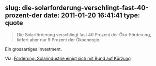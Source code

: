 slug: die-solarforderung-verschlingt-fast-40-prozent-der
date: 2011-01-20 16:41:41
type: quote
---

> Die Solarförderung verschlingt fast 40 Prozent der Öko-Förderung, liefert aber nur 9 Prozent der Ökoenergie.

Ein grossartiges Investment.

 Via: [Förderung: Solarindustrie einigt sich mit Bund auf Kürzung](http://www.faz.net/s/Rub0E9EEF84AC1E4A389A8DC6C23161FE44/Doc~EC71C715545284254BB5A537662628197~ATpl~Ecommon~Scontent.html)
